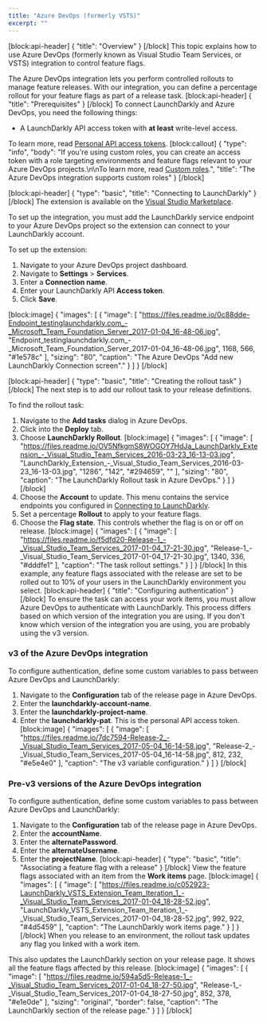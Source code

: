 ```yaml
---
title: "Azure DevOps (formerly VSTS)"
excerpt: ""
---
```

[block:api-header]
{
  "title": "Overview"
}
[/block]
This topic explains how to use Azure DevOps (formerly known as Visual Studio Team Services, or VSTS) integration to control feature flags.

The Azure DevOps integration lets you perform controlled rollouts to manage feature releases. With our integration, you can define a percentage rollout for your feature flags as part of a release task. 
[block:api-header]
{
  "title": "Prerequisites"
}
[/block]
To connect LaunchDarkly and Azure DevOps, you need the following things:

* A LaunchDarkly API access token with **at least** write-level access.

To learn more, read [Personal API access tokens](doc:api-access-tokens).
[block:callout]
{
  "type": "info",
  "body": "If you're using custom roles, you can create an access token with a role targeting environments and feature flags relevant to your Azure DevOps projects.\n\nTo learn more, read [Custom roles](doc:custom-roles).",
  "title": "The Azure DevOps integration supports custom roles"
}
[/block]

[block:api-header]
{
  "type": "basic",
  "title": "Connecting to LaunchDarkly"
}
[/block]
The extension is available on the [Visual Studio Marketplace](https://marketplace.visualstudio.com/items?itemName=launchdarkly.launchdarkly-extension). 

To set up the integration, you must add the LaunchDarkly service endpoint to your Azure DevOps project so the extension can connect to your LaunchDarkly account.

To set up the extension:
1. Navigate to your Azure DevOps project dashboard.
2. Navigate to **Settings** > **Services**.
3. Enter a **Connection name**.
4. Enter your LaunchDarkly API **Access token**.
5. Click **Save**.


[block:image]
{
  "images": [
    {
      "image": [
        "https://files.readme.io/0c88dde-Endpoint_testinglaunchdarkly.com_-_Microsoft_Team_Foundation_Server_2017-01-04_16-48-06.jpg",
        "Endpoint_testinglaunchdarkly.com_-_Microsoft_Team_Foundation_Server_2017-01-04_16-48-06.jpg",
        1168,
        566,
        "#1e578c"
      ],
      "sizing": "80",
      "caption": "The Azure DevOps \"Add new LaunchDarkly Connection screen\"."
    }
  ]
}
[/block]

[block:api-header]
{
  "type": "basic",
  "title": "Creating the rollout task"
}
[/block]
The next step is to add our rollout task to your release definitions. 

To find the rollout task:
1. Navigate to the **Add tasks** dialog in Azure DevOps.
2. Click into the **Deploy** tab.
3. Choose **LaunchDarkly Rollout**.
[block:image]
{
  "images": [
    {
      "image": [
        "https://files.readme.io/OV5NfkgmS8WOGOY7HdJa_LaunchDarkly_Extension_-_Visual_Studio_Team_Services_2016-03-23_16-13-03.jpg",
        "LaunchDarkly_Extension_-_Visual_Studio_Team_Services_2016-03-23_16-13-03.jpg",
        "1286",
        "142",
        "#294659",
        ""
      ],
      "sizing": "80",
      "caption": "The LaunchDarkly Rollout task in Azure DevOps."
    }
  ]
}
[/block]
4. Choose the **Account** to update. This menu contains the service endpoints you configured in [Connecting to LaunchDarkly](#section-connecting-to-launchdarkly).
5. Set a percentage **Rollout** to apply to your feature flags.
6. Choose the **Flag state**. This controls whether the flag is on or off on release.
[block:image]
{
  "images": [
    {
      "image": [
        "https://files.readme.io/f5dfd20-Release-1_-_Visual_Studio_Team_Services_2017-01-04_17-21-30.jpg",
        "Release-1_-_Visual_Studio_Team_Services_2017-01-04_17-21-30.jpg",
        1340,
        336,
        "#dddfe1"
      ],
      "caption": "The task rollout settings."
    }
  ]
}
[/block]
In this example, any feature flags associated with the release are set to be rolled out to 10% of your users in the LaunchDarkly environment you select.
[block:api-header]
{
  "title": "Configuring authentication"
}
[/block]
To ensure the task can access your work items, you must allow Azure DevOps to authenticate with LaunchDarkly. This process differs based on which version of the integration you are using. If you don't know which version of the integration you are using, you are probably using the v3 version.

### v3 of the Azure DevOps integration
To configure authentication, define some custom variables to pass between Azure DevOps and LaunchDarkly:
1. Navigate to the **Configuration** tab of the release page in Azure DevOps.
2. Enter the **launchdarkly-account-name**.
3. Enter the **launchdarkly-project-name**.
4. Enter the **launchdarkly-pat**. This is the personal API access token.
[block:image]
{
  "images": [
    {
      "image": [
        "https://files.readme.io/7dc7594-Release-2_-_Visual_Studio_Team_Services_2017-05-04_16-14-58.jpg",
        "Release-2_-_Visual_Studio_Team_Services_2017-05-04_16-14-58.jpg",
        812,
        232,
        "#e5e4e0"
      ],
      "caption": "The v3 variable configuration."
    }
  ]
}
[/block]
### Pre-v3 versions of the Azure DevOps integration
To configure authentication, define some custom variables to pass between Azure DevOps and LaunchDarkly:
1. Navigate to the **Configuration** tab of the release page in Azure DevOps.
2. Enter the **accountName**.
3. Enter the **alternatePassword**.
4. Enter the **alternateUsername**.
5. Enter the **projectName**.
[block:api-header]
{
  "type": "basic",
  "title": "Associating a feature flag with a release"
}
[/block]
View the feature flags associated with an item from the **Work items** page.
[block:image]
{
  "images": [
    {
      "image": [
        "https://files.readme.io/c052923-LaunchDarkly_VSTS_Extension_Team_Iteration_1_-_Visual_Studio_Team_Services_2017-01-04_18-28-52.jpg",
        "LaunchDarkly_VSTS_Extension_Team_Iteration_1_-_Visual_Studio_Team_Services_2017-01-04_18-28-52.jpg",
        992,
        922,
        "#4d5459"
      ],
      "caption": "The LaunchDarkly work items page."
    }
  ]
}
[/block]
When you release to an environment, the rollout task updates any flag you linked with a work item.

This also updates the LaunchDarkly section on your release page. It shows all the feature flags affected by this release.
[block:image]
{
  "images": [
    {
      "image": [
        "https://files.readme.io/594a5d5-Release-1_-_Visual_Studio_Team_Services_2017-01-04_18-27-50.jpg",
        "Release-1_-_Visual_Studio_Team_Services_2017-01-04_18-27-50.jpg",
        852,
        378,
        "#e1e0de"
      ],
      "sizing": "original",
      "border": false,
      "caption": "The LaunchDarkly section of the release page."
    }
  ]
}
[/block]